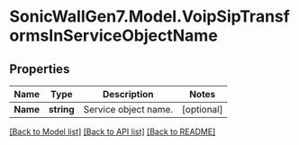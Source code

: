 # SonicWallGen7.Model.VoipSipTransformsInServiceObjectName

## Properties

Name | Type | Description | Notes
------------ | ------------- | ------------- | -------------
**Name** | **string** | Service object name. | [optional] 

[[Back to Model list]](../README.md#documentation-for-models) [[Back to API list]](../README.md#documentation-for-api-endpoints) [[Back to README]](../README.md)


